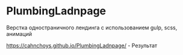 # PlumbingLadnpage

Верстка одностраничного лендинга с использованием gulp, scss, анимаций

https://cahnchoys.github.io/PlumbingLadnpage/ - Результат

